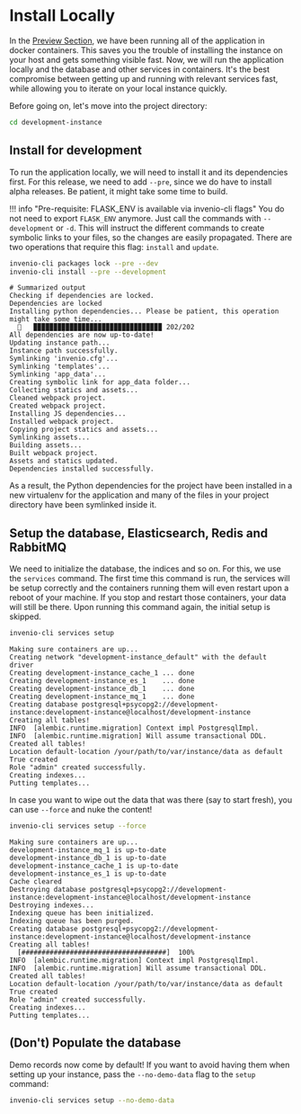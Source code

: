 # Install Locally

In the [Preview Section](../preview/index.md), we have been running all of the
application in docker containers. This saves you the trouble of installing the
instance on your host and gets something visible fast. Now, we will run the
application locally and the database and other services in containers. It's the
best compromise between getting up and running with relevant services fast, while
allowing you to iterate on your local instance quickly.

Before going on, let's move into the project directory:

``` bash
cd development-instance
```

## Install for development

To run the application locally, we will need to install it and its dependencies
first. For this release, we need to add `--pre`, since we do have to
install alpha releases. Be patient, it might take some time to build.

!!! info "Pre-requisite: FLASK_ENV is available via invenio-cli flags"
    You do not need to export `FLASK_ENV` anymore. Just call the commands with
    `--development` or `-d`. This will instruct the different commands to create
    symbolic links to your files, so the changes are easily propagated. There are
    two operations that require this flag: `install` and `update`.

``` bash
invenio-cli packages lock --pre --dev
invenio-cli install --pre --development
```

``` console
# Summarized output
Checking if dependencies are locked.
Dependencies are locked
Installing python dependencies... Please be patient, this operation might take some time...
  🐍   ▉▉▉▉▉▉▉▉▉▉▉▉▉▉▉▉▉▉▉▉▉▉▉▉▉▉▉▉▉▉▉▉ 202/202
All dependencies are now up-to-date!
Updating instance path...
Instance path successfully.
Symlinking 'invenio.cfg'...
Symlinking 'templates'...
Symlinking 'app_data'...
Creating symbolic link for app_data folder...
Collecting statics and assets...
Cleaned webpack project.
Created webpack project.
Installing JS dependencies...
Installed webpack project.
Copying project statics and assets...
Symlinking assets...
Building assets...
Built webpack project.
Assets and statics updated.
Dependencies installed successfully.
```

As a result, the Python dependencies for the project have been installed in
a new virtualenv for the application and many of the files in your project
directory have been symlinked inside it.

## Setup the database, Elasticsearch, Redis and RabbitMQ

We need to initialize the database, the indices and so on. For this, we use
the `services` command. The first time this command is run, the services will be
setup correctly and the containers running them will even restart upon a reboot
of your machine. If you stop and restart those containers, your data will still
be there. Upon running this command again, the initial setup is skipped.

``` bash
invenio-cli services setup
```

``` console
Making sure containers are up...
Creating network "development-instance_default" with the default driver
Creating development-instance_cache_1 ... done
Creating development-instance_es_1    ... done
Creating development-instance_db_1    ... done
Creating development-instance_mq_1    ... done
Creating database postgresql+psycopg2://development-instance:development-instance@localhost/development-instance
Creating all tables!
INFO  [alembic.runtime.migration] Context impl PostgresqlImpl.
INFO  [alembic.runtime.migration] Will assume transactional DDL.
Created all tables!
Location default-location /your/path/to/var/instance/data as default True created
Role "admin" created successfully.
Creating indexes...
Putting templates...
```

In case you want to wipe out the data that was there (say to start fresh),
you can use `--force` and nuke the content!

``` bash
invenio-cli services setup --force
```

``` console
Making sure containers are up...
development-instance_mq_1 is up-to-date
development-instance_db_1 is up-to-date
development-instance_cache_1 is up-to-date
development-instance_es_1 is up-to-date
Cache cleared
Destroying database postgresql+psycopg2://development-instance:development-instance@localhost/development-instance
Destroying indexes...
Indexing queue has been initialized.
Indexing queue has been purged.
Creating database postgresql+psycopg2://development-instance:development-instance@localhost/development-instance
Creating all tables!
  [####################################]  100%
INFO  [alembic.runtime.migration] Context impl PostgresqlImpl.
INFO  [alembic.runtime.migration] Will assume transactional DDL.
Created all tables!
Location default-location /your/path/to/var/instance/data as default True created
Role "admin" created successfully.
Creating indexes...
Putting templates...
```

## (Don't) Populate the database

Demo records now come by default! If you want to avoid having them when setting up your instance, pass the `--no-demo-data` flag to the `setup` command:

```bash
invenio-cli services setup --no-demo-data
```


